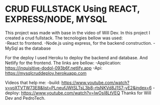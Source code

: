 # CRUD FULLSTACK Using REACT, EXPRESS/NODE, MYSQL
This project was made with base in the video of Will Dev. In this project I created a crud fullstack.
The tecnologies bellow was used:<br>
-React to frontend.
-Node.js using express, for the backend construction.
-MySql as the database

For the deploy I used Heroku to deploy the backend and database. And Netlify for the frontend. The links are bellow:
-Application: https://inquisitive-dodol-093b6f.netlify.app
-Api: https://mysqlcruddeploy.herokuapp.com

Videos that help me:
-build: https://www.youtube.com/watch?v=voXTVTW73E8&list=PLneufJWtSLTsL3b8-rtsNKVd8J1S7-yE2&index=6
-deploy: https://www.youtube.com/watch?v=lwOsI8LtVEQ
Thanks for Will Dev and PedroTech.
